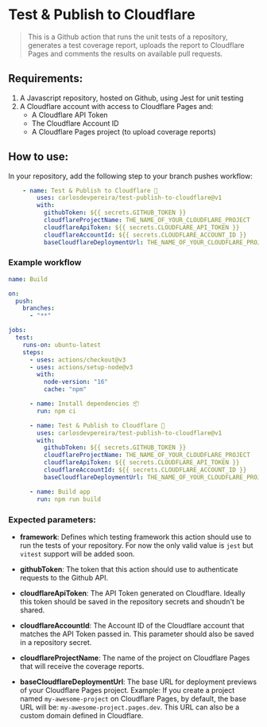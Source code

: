 # Test & Publish to Cloudflare

> This is a Github action that runs the unit tests of a repository, generates a test coverage report, uploads the report to Cloudflare Pages and comments the results on available pull requests.

## Requirements:

1. A Javascript repository, hosted on Github, using Jest for unit testing
2. A Cloudflare account with access to Cloudflare Pages and:
   - A Cloudflare API Token
   - The Cloudflare Account ID
   - A Cloudflare Pages project (to upload coverage reports)

## How to use:

In your repository, add the following step to your branch pushes workflow:

```yaml
    - name: Test & Publish to Cloudflare 🧪
        uses: carlosdevpereira/test-publish-to-cloudflare@v1
        with:
          githubToken: ${{ secrets.GITHUB_TOKEN }}
          cloudflareProjectName: THE_NAME_OF_YOUR_CLOUDFLARE_PROJECT
          cloudflareApiToken: ${{ secrets.CLOUDFLARE_API_TOKEN }}
          cloudflareAccountId: ${{ secrets.CLOUDFLARE_ACCOUNT_ID }}
          baseCloudflareDeploymentUrl: THE_NAME_OF_YOUR_CLOUDFLARE_PROJECT.pages.dev
```

### Example workflow

```yaml
name: Build

on:
  push:
    branches:
      - "**"

jobs:
  test:
    runs-on: ubuntu-latest
    steps:
      - uses: actions/checkout@v3
      - uses: actions/setup-node@v3
        with:
          node-version: "16"
          cache: "npm"

      - name: Install dependencies 📦
        run: npm ci

      - name: Test & Publish to Cloudflare 🧪
        uses: carlosdevpereira/test-publish-to-cloudflare@v1
        with:
          githubToken: ${{ secrets.GITHUB_TOKEN }}
          cloudflareProjectName: THE_NAME_OF_YOUR_CLOUDFLARE_PROJECT
          cloudflareApiToken: ${{ secrets.CLOUDFLARE_API_TOKEN }}
          cloudflareAccountId: ${{ secrets.CLOUDFLARE_ACCOUNT_ID }}
          baseCloudflareDeploymentUrl: THE_NAME_OF_YOUR_CLOUDFLARE_PROJECT.pages.dev

      - name: Build app
        run: npm run build
```

### Expected parameters:

- **framework**: Defines which testing framework this action should use to run the tests of your repository. For now the only valid value is `jest` but `vitest` support will be added soon.

- **githubToken**: The token that this action should use to authenticate requests to the Github API.

- **cloudflareApiToken**: The API Token generated on Cloudflare. Ideally this token should be saved in the repository secrets and shoudn't be shared.

- **cloudflareAccountId**: The Account ID of the Cloudflare account that matches the API Token passed in. This parameter should also be saved in a repository secret.

- **cloudflareProjectName**: The name of the project on Cloudflare Pages that will receive the coverage reports.

- **baseCloudflareDeploymentUrl**: The base URL for deployment previews of your Cloudflare Pages project. Example: If you create a project named `my-awesome-project` on Cloudflare Pages, by default, the base URL will be: `my-awesome-project.pages.dev`. This URL can also be a custom domain defined in Cloudflare.
